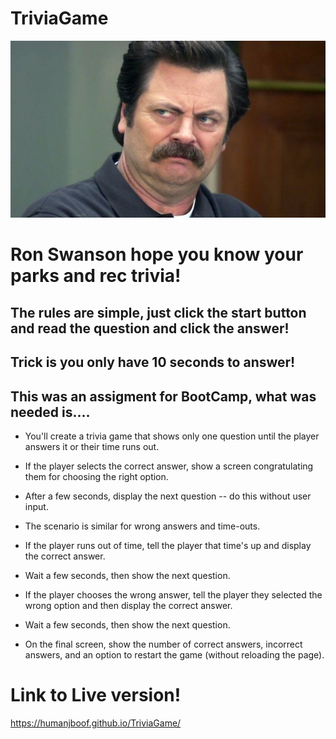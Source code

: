 # TriviaGame
![ron](./images/ronn.jpg)
# Ron Swanson hope you know your parks and rec trivia!

## The rules are simple, just click the start button and read the question and click the answer!

## Trick is you only have 10 seconds to answer!

## This was an assigment for BootCamp, what was needed is....

* You'll create a trivia game that shows only one question until the player answers it or their time runs out.
* If the player selects the correct answer, show a screen congratulating them for choosing the right option. 
* After a few seconds, display the next question -- do this without user input.

* The scenario is similar for wrong answers and time-outs.
* If the player runs out of time, tell the player that time's up and display the correct answer.
*  Wait a few seconds, then show the next question.
* If the player chooses the wrong answer, tell the player they selected the wrong option and then display the correct    answer. 
* Wait a few seconds, then show the next question.

* On the final screen, show the number of correct answers, incorrect answers, and an option to restart the game (without reloading the page).

# Link to Live version!
https://humanjboof.github.io/TriviaGame/